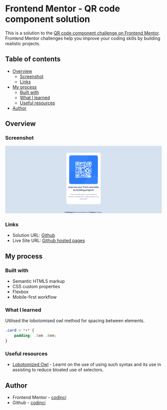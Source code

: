 # Frontend Mentor - QR code component solution

This is a solution to the [QR code component challenge on Frontend Mentor](https://www.frontendmentor.io/challenges/qr-code-component-iux_sIO_H). Frontend Mentor challenges help you improve your coding skills by building realistic projects.

## Table of contents

- [Overview](#overview)
  - [Screenshot](#screenshot)
  - [Links](#links)
- [My process](#my-process)
  - [Built with](#built-with)
  - [What I learned](#what-i-learned)
  - [Useful resources](#useful-resources)
- [Author](#author)


## Overview

### Screenshot

![](./images/Frontend%20Mentor%20QR%20code%20component.png)

### Links

- Solution URL: [Github](https://github.com/codinci/qr-code-component)
- Live Site URL: [Github hosted pages](https://codinci.github.io/qr-code-component/)

## My process

### Built with

- Semantic HTML5 markup
- CSS custom properties
- Flexbox
- Mobile-first workflow

### What I learned

Utilised the lobotomised owl method for spacing between elements.

```css
.card > *+* {
	padding: .5em .8em;
}

```

### Useful resources

- [Lobotomized Owl](https://alistapart.com/article/axiomatic-css-and-lobotomized-owls/) - Learnt on the use of using such syntax and its use in assisting to reduce bloated use of selectors.
## Author
- Frontend Mentor - [codinci](https://www.frontendmentor.io/profile/codinci)
- Github - [codinci](https://github.com/codinci)

